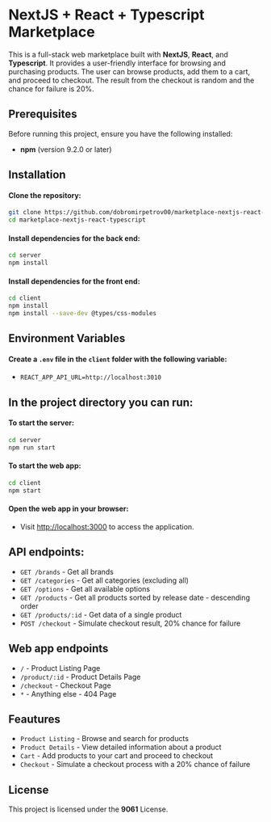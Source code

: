 
# NextJS + React + Typescript Marketplace

This is a full-stack web marketplace built with **NextJS**, **React**, and **Typescript**. It provides a user-friendly interface for browsing and purchasing products. The user can browse products, add them to a cart, and proceed to checkout. The result from the checkout is random and the chance for failure is 20%.
## Prerequisites

Before running this project, ensure you have the following installed:

- **npm** (version 9.2.0 or later)
## Installation

#### Clone the repository:
```bash
git clone https://github.com/dobromirpetrov00/marketplace-nextjs-react-typescript.git
cd marketplace-nextjs-react-typescript
```

#### Install dependencies for the back end:
```bash
cd server
npm install
```

#### Install dependencies for the front end:
```bash
cd client
npm install
npm install --save-dev @types/css-modules
```
## Environment Variables

#### Create a `.env` file in the `client` folder with the following variable:
- `REACT_APP_API_URL=http://localhost:3010`

## In the project directory you can run:

#### To start the server:
```bash
cd server
npm run start
```

#### To start the web app:
```bash
cd client
npm start
```

#### Open the web app in your browser:
- Visit [http://localhost:3000](http://localhost:3000) to access the application.
## API endpoints:

- `GET /brands` - Get all brands
- `GET /categories` - Get all categories (excluding all)
- `GET /options` - Get all available options
- `GET /products` - Get all products sorted by release date - descending order
- `GET /products/:id` - Get data of a single product
- `POST /checkout` - Simulate checkout result, 20% chance for failure

## Web app endpoints

- `/` - Product Listing Page
- `/product/:id` - Product Details Page
- `/checkout` - Checkout Page
- `*` - Anything else - 404 Page

## Feautures
- `Product Listing` - Browse and search for products
- `Product Details` - View detailed information about a product
- `Cart` - Add products to your cart and proceed to checkout
- `Checkout` - Simulate a checkout process with a 20% chance of failure
## License

This project is licensed under the **9061** License.
